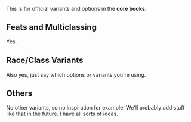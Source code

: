 This is for official variants and options in the **core books**.

## Feats and Multiclassing
Yes.

## Race/Class Variants
Also yes, just say which options or variants you're using.

## Others
No other variants, so no inspiration for example. We'll probably add stuff like that in the future. I have all sorts of ideas.